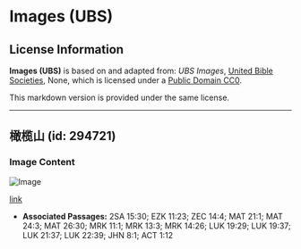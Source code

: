 # Images (UBS)

## License Information

**Images (UBS)** is based on and adapted from: _UBS Images_, [United Bible Societies](https://unitedbiblesocieties.org/), None, which is licensed under a [Public Domain CC0](https://creativecommons.org/public-domain/cc0/).

This markdown version is provided under the same license.



--------------------------------

## 橄榄山 (id: 294721)

### Image Content

![Image](https://cdn.aquifer.bible/aquifer-content/resources/Media/WEB-0538_mount_of_olives.jpg)

[link](https://cdn.aquifer.bible/aquifer-content/resources/Media/WEB-0538_mount_of_olives.jpg)

* **Associated Passages:** 2SA 15:30; EZK 11:23; ZEC 14:4; MAT 21:1; MAT 24:3; MAT 26:30; MRK 11:1; MRK 13:3; MRK 14:26; LUK 19:29; LUK 19:37; LUK 21:37; LUK 22:39; JHN 8:1; ACT 1:12

